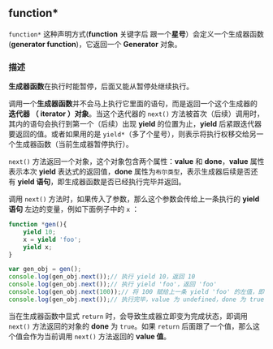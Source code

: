 ## function*

`function*` 这种声明方式(**function** 关键字后 跟一个**星号**）会定义一个生成器函数 (**generator function**)，它返回一个 **Generator** 对象。

### 描述

**生成器函数**在执行时能暂停，后面又能从暂停处继续执行。

调用一个**生成器函数**并不会马上执行它里面的语句，而是返回一个这个生成器的 **迭代器 （ iterator ）对象**。当这个迭代器的 `next()` 方法被首次（后续）调用时，其内的语句会执行到第一个（后续）出现 **yield** 的位置为止，**yield** 后紧跟迭代器要返回的值。或者如果用的是 `yield*`（多了个星号），则表示将执行权移交给另一个生成器函数（当前生成器暂停执行）。

`next()` 方法返回一个对象，这个对象包含两个属性：**value** 和 **done**，**value** 属性表示本次 **yield** 表达式的返回值，**done** 属性为`布尔类型`，表示生成器后续是否还有 **yield 语句**，即生成器函数是否已经执行完毕并返回。

调用 `next()` 方法时，如果传入了参数，那么这个参数会传给上一条执行的 **yield语句** 左边的变量，例如下面例子中的 `x` ：

```js
function *gen(){
    yield 10;
    x = yield 'foo';
    yield x;
}

var gen_obj = gen();
console.log(gen_obj.next());// 执行 yield 10，返回 10
console.log(gen_obj.next());// 执行 yield 'foo'，返回 'foo'
console.log(gen_obj.next(100));// 将 100 赋给上一条 yield 'foo' 的左值，即执行 x=100，返回 100
console.log(gen_obj.next());// 执行完毕，value 为 undefined，done 为 true
```

当在生成器函数中显式 `return` 时，会导致生成器立即变为完成状态，即调用 `next()` 方法返回的对象的 **done** 为 `true`。如果 `return` 后面跟了一个值，那么这个值会作为当前调用 `next()` 方法返回的 **value 值**。
